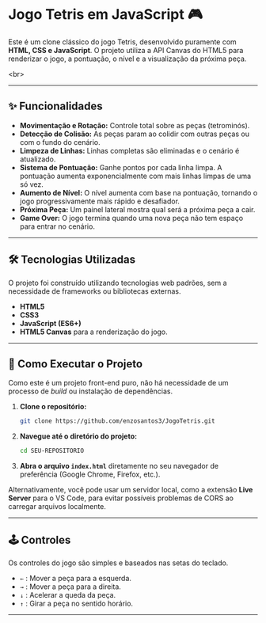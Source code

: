 # Jogo Tetris em JavaScript 🎮

Este é um clone clássico do jogo Tetris, desenvolvido puramente com **HTML, CSS e JavaScript**. O projeto utiliza a API Canvas do HTML5 para renderizar o jogo, a pontuação, o nível e a visualização da próxima peça.

\<br\>

-----

## ✨ Funcionalidades

  - **Movimentação e Rotação:** Controle total sobre as peças (tetrominós).
  - **Detecção de Colisão:** As peças param ao colidir com outras peças ou com o fundo do cenário.
  - **Limpeza de Linhas:** Linhas completas são eliminadas e o cenário é atualizado.
  - **Sistema de Pontuação:** Ganhe pontos por cada linha limpa. A pontuação aumenta exponencialmente com mais linhas limpas de uma só vez.
  - **Aumento de Nível:** O nível aumenta com base na pontuação, tornando o jogo progressivamente mais rápido e desafiador.
  - **Próxima Peça:** Um painel lateral mostra qual será a próxima peça a cair.
  - **Game Over:** O jogo termina quando uma nova peça não tem espaço para entrar no cenário.

-----

## 🛠️ Tecnologias Utilizadas

O projeto foi construído utilizando tecnologias web padrões, sem a necessidade de frameworks ou bibliotecas externas.

  - **HTML5**
  - **CSS3**
  - **JavaScript (ES6+)**
  - **HTML5 Canvas** para a renderização do jogo.

-----

## 🚀 Como Executar o Projeto

Como este é um projeto front-end puro, não há necessidade de um processo de *build* ou instalação de dependências.

1.  **Clone o repositório:**

    ```bash
    git clone https://github.com/enzosantos3/JogoTetris.git
    ```

2.  **Navegue até o diretório do projeto:**

    ```bash
    cd SEU-REPOSITORIO
    ```

3.  **Abra o arquivo `index.html`** diretamente no seu navegador de preferência (Google Chrome, Firefox, etc.).

Alternativamente, você pode usar um servidor local, como a extensão **Live Server** para o VS Code, para evitar possíveis problemas de CORS ao carregar arquivos localmente.

-----

## 🕹️ Controles

Os controles do jogo são simples e baseados nas setas do teclado.

  - `←` : Mover a peça para a esquerda.
  - `→` : Mover a peça para a direita.
  - `↓` : Acelerar a queda da peça.
  - `↑` : Girar a peça no sentido horário.

-----
